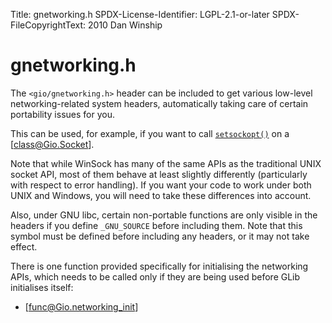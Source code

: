 Title: gnetworking.h
SPDX-License-Identifier: LGPL-2.1-or-later
SPDX-FileCopyrightText: 2010 Dan Winship

# gnetworking.h

The `<gio/gnetworking.h>` header can be included to get
various low-level networking-related system headers, automatically
taking care of certain portability issues for you.

This can be used, for example, if you want to call
[`setsockopt()`](man:setsockopt(2)) on a [class@Gio.Socket].

Note that while WinSock has many of the same APIs as the
traditional UNIX socket API, most of them behave at least slightly
differently (particularly with respect to error handling). If you
want your code to work under both UNIX and Windows, you will need
to take these differences into account.

Also, under GNU libc, certain non-portable functions are only visible
in the headers if you define `_GNU_SOURCE` before including them. Note
that this symbol must be defined before including any headers, or it
may not take effect.

There is one function provided specifically for initialising the networking
APIs, which needs to be called only if they are being used before GLib
initialises itself:

 * [func@Gio.networking_init]
